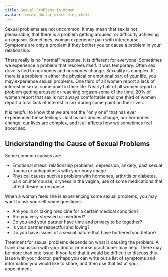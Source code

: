 ```yaml
---
title: Sexual Problems in Women
avatar: female_doctor_discussing_chart
---
```


Sexual problems are not uncommon.  It may mean that sex is not
pleasurable, that there is a problem getting aroused, or difficulty
achieving an orgasm.  Sometimes, woman experience pain with intercourse.
Symptoms are only a problem if they bother you or cause a problem in
your relationship.

There really is no "normal" response.  It is different for everyone.
Sometimes we experience a problem that resolves itself.  It was
temporary.  Often sex drive is tied to hormones and hormones change.
Sexuality is complex.  If there is a problem in either the physical or
emotional part of your life, you may experience sexual problems.  One
third of all women report a lack of interest in sex at some point in
their life.  Nearly half of all women report a problem getting aroused
or reaching orgasm some of the time.  20% of women report that sex is
not always comfortable and one third of women report a total lack of
interest in sex during some point on their lives.

It is helpful to know that we are not the "only one" that has ever
experienced these feelings.  Just as our bodies change, our hormones
change, our lives are complex, and it all affects how we sometimes feel
about sex.

Understanding the Cause of Sexual Problems
------------------------------------------

Some common causes are:

- Emotional stress, relationship problems, depression, anxiety, past
  sexual trauma or unhappiness with your body image.
- Physical causes such as problem with hormones, arthritis or diabetes,
  pain on intercourse, dryness in the vagina, use of some medications
  that affect desire or response.

When a woman feels she is experiencing some sexual problems, you may
want to ask yourself some questions:

- Are you ill or taking medicine for a certain medical condition?
- Are you very stressed or overtired?
- Do you and your partner have time and privacy to be together?
- Is your partner respectful and loving?
- Do you have issues of a sexual nature that have bothered you before?

Treatment for sexual problems depends on what is causing the problem.  A
frank discussion with your doctor or nurse practitioner may help.  There
may be more than one issue.  If you feel that it would be difficult to
discuss this issue with your doctor, perhaps you can write out a list of
symptoms and information you would like to share, and then use that list
at your appointment.

